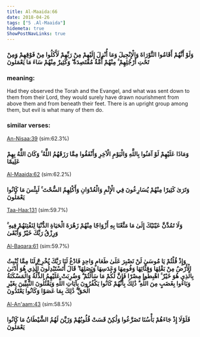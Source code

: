 ```yaml
---
title: Al-Maaida:66
date: 2018-04-26
tags: ["5 .Al-Maaida"]
hidemeta: true 
ShowPostNavLinks: true 
---
```

### وَلَوْ أَنَّهُمْ أَقَامُوا التَّوْرَاةَ وَالْإِنْجِيلَ وَمَا أُنْزِلَ إِلَيْهِمْ مِنْ رَبِّهِمْ لَأَكَلُوا مِنْ فَوْقِهِمْ وَمِنْ تَحْتِ أَرْجُلِهِمْ ۚ مِنْهُمْ أُمَّةٌ مُقْتَصِدَةٌ ۖ وَكَثِيرٌ مِنْهُمْ سَاءَ مَا يَعْمَلُونَ
### meaning: 
Had they observed the Torah and the Evangel, and what was sent down to them from their Lord, they would surely have drawn nourishment from above them and from beneath their feet. There is an upright group among them, but evil is what many of them do.
### similar verses: 

[An-Nisaa:39](/4/39) (sim:62.3%)

### وَمَاذَا عَلَيْهِمْ لَوْ آمَنُوا بِاللَّهِ وَالْيَوْمِ الْآخِرِ وَأَنْفَقُوا مِمَّا رَزَقَهُمُ اللَّهُ ۚ وَكَانَ اللَّهُ بِهِمْ عَلِيمًا

[Al-Maaida:62](/5/62) (sim:62.2%)

### وَتَرَىٰ كَثِيرًا مِنْهُمْ يُسَارِعُونَ فِي الْإِثْمِ وَالْعُدْوَانِ وَأَكْلِهِمُ السُّحْتَ ۚ لَبِئْسَ مَا كَانُوا يَعْمَلُونَ

[Taa-Haa:131](/20/131) (sim:59.7%)

### وَلَا تَمُدَّنَّ عَيْنَيْكَ إِلَىٰ مَا مَتَّعْنَا بِهِ أَزْوَاجًا مِنْهُمْ زَهْرَةَ الْحَيَاةِ الدُّنْيَا لِنَفْتِنَهُمْ فِيهِ ۚ وَرِزْقُ رَبِّكَ خَيْرٌ وَأَبْقَىٰ

[Al-Baqara:61](/2/61) (sim:59.7%)

### وَإِذْ قُلْتُمْ يَا مُوسَىٰ لَنْ نَصْبِرَ عَلَىٰ طَعَامٍ وَاحِدٍ فَادْعُ لَنَا رَبَّكَ يُخْرِجْ لَنَا مِمَّا تُنْبِتُ الْأَرْضُ مِنْ بَقْلِهَا وَقِثَّائِهَا وَفُومِهَا وَعَدَسِهَا وَبَصَلِهَا ۖ قَالَ أَتَسْتَبْدِلُونَ الَّذِي هُوَ أَدْنَىٰ بِالَّذِي هُوَ خَيْرٌ ۚ اهْبِطُوا مِصْرًا فَإِنَّ لَكُمْ مَا سَأَلْتُمْ ۗ وَضُرِبَتْ عَلَيْهِمُ الذِّلَّةُ وَالْمَسْكَنَةُ وَبَاءُوا بِغَضَبٍ مِنَ اللَّهِ ۗ ذَٰلِكَ بِأَنَّهُمْ كَانُوا يَكْفُرُونَ بِآيَاتِ اللَّهِ وَيَقْتُلُونَ النَّبِيِّينَ بِغَيْرِ الْحَقِّ ۗ ذَٰلِكَ بِمَا عَصَوْا وَكَانُوا يَعْتَدُونَ

[Al-An'aam:43](/6/43) (sim:58.5%)

### فَلَوْلَا إِذْ جَاءَهُمْ بَأْسُنَا تَضَرَّعُوا وَلَٰكِنْ قَسَتْ قُلُوبُهُمْ وَزَيَّنَ لَهُمُ الشَّيْطَانُ مَا كَانُوا يَعْمَلُونَ
